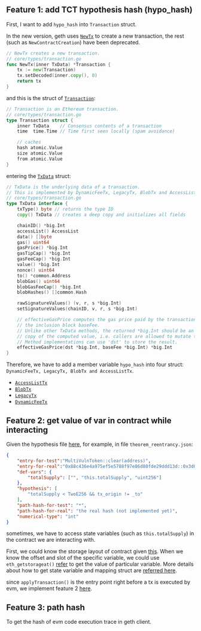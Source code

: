 ## Feature 1: add TCT hypothesis hash (hypo_hash)
First, I want to add `hypo_hash` into `Transaction` struct.

In the new version, geth uses [`NewTx`](core/types/transaction.go#L62) to create a new transaction, the rest (such as `NewContractCreation`) have been deprecated.
```go
// NewTx creates a new transaction.
// core/types/transaction.go
func NewTx(inner TxData) *Transaction {
	tx := new(Transaction)
	tx.setDecoded(inner.copy(), 0)
	return tx
}
```
and this is the struct of [`Transaction`](core/types/transaction.go#L51):
```go
// Transaction is an Ethereum transaction.
// core/types/transaction.go
type Transaction struct {
	inner TxData    // Consensus contents of a transaction
	time  time.Time // Time first seen locally (spam avoidance)

	// caches
	hash atomic.Value
	size atomic.Value
	from atomic.Value
}
```
entering the [`TxData`](core/types/transaction.go#L71) struct:
```go
// TxData is the underlying data of a transaction.
// This is implemented by DynamicFeeTx, LegacyTx, BlobTx and AccessListTx.
// core/types/transaction.go
type TxData interface {
	txType() byte // returns the type ID
	copy() TxData // creates a deep copy and initializes all fields

	chainID() *big.Int
	accessList() AccessList
	data() []byte
	gas() uint64
	gasPrice() *big.Int
	gasTipCap() *big.Int
	gasFeeCap() *big.Int
	value() *big.Int
	nonce() uint64
	to() *common.Address
	blobGas() uint64
	blobGasFeeCap() *big.Int
	blobHashes() []common.Hash

	rawSignatureValues() (v, r, s *big.Int)
	setSignatureValues(chainID, v, r, s *big.Int)

	// effectiveGasPrice computes the gas price paid by the transaction, given
	// the inclusion block baseFee.
	// Unlike other TxData methods, the returned *big.Int should be an independent
	// copy of the computed value, i.e. callers are allowed to mutate the result.
	// Method implementations can use 'dst' to store the result.
	effectiveGasPrice(dst *big.Int, baseFee *big.Int) *big.Int
}
```

Therefore, we have to add a member variable `hypo_hash` into four struct: `DynamicFeeTx, LegacyTx, BlobTx and AccessListTx`.
- [`AccessListTx`](core/types/tx_access_list.go#L48)
- [`BlobTx`](core/types/tx_blob.go#L32)
- [`LegacyTx`](core/types/tx_legacy.go#L27)
- [`DynamicFeeTx`](core/types/tx_dynamic_fee.go#L28)

## Feature 2: get value of var in contract while interacting
Given the hypothesis file [here](https://github.com/TCT-web3/demo/tree/aug2023/web-demo/uploads), for example, in file `theorem_reentrancy.json`:
```json
{
	"entry-for-test":"MultiVulnToken::clear(address)",
	"entry-for-real":"0x88c436e4a975ef5e5788f97e86d80fde29ddd13d::0x3d0a4061",
	"def-vars": {
		"totalSupply": ["", "this.totalSupply", "uint256"]
	},
	"hypothesis": [
		"totalSupply < TwoE256 && tx_origin != _to"
	],
	"path-hash-for-test": "*",
	"path-hash-for-real": "the real hash (not implemented yet)",
	"numerical-type": "int"
}
```
sometimes, we have to access state variables (such as `this.totalSupply`) in the contract we are interacting with.

First, we could know the storage layout of contract given [this](https://docs.soliditylang.org/en/latest/internals/layout_in_storage.html). When we know the offset and slot of the specific variable, we could use `eth_getstorageat()` [refer](https://ethereum.org/en/developers/docs/apis/json-rpc/#eth_getstorageat) to get the value of particular variable. More details about how to get state variable and mapping struct are [referred here](https://medium.com/@dariusdev/how-to-read-ethereum-contract-storage-44252c8af925).

since `applyTransaction()` is the entry point right before a tx is executed by evm, we implement feature 2 [here](core/state_processor.go#L114).

## Feature 3: path hash
To get the hash of evm code execution trace in geth client.